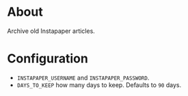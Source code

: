 # About

Archive old Instapaper articles.

# Configuration

- `INSTAPAPER_USERNAME` and `INSTAPAPER_PASSWORD`.
- `DAYS_TO_KEEP` how many days to keep. Defaults to `90` days.
